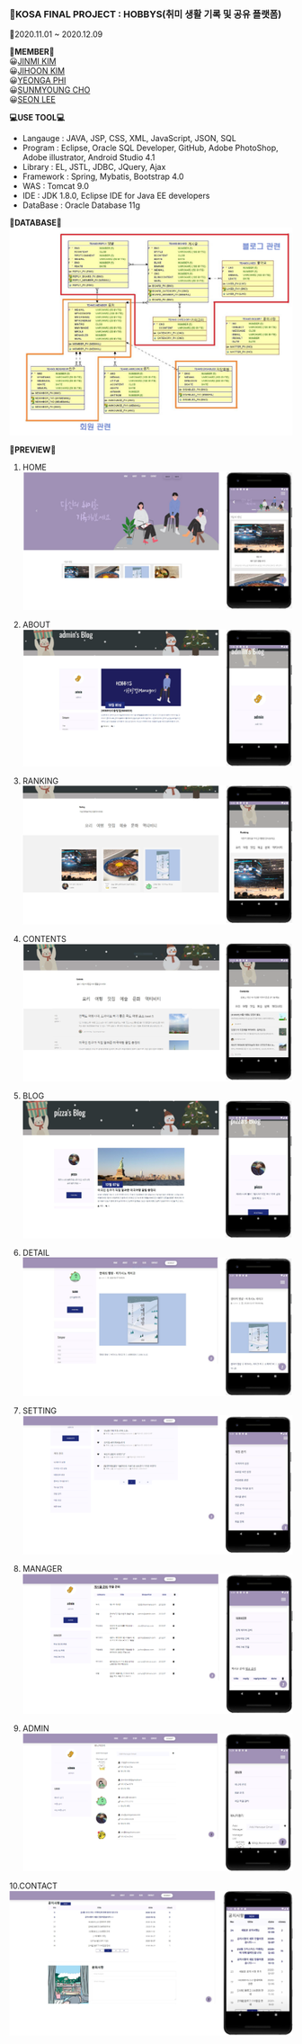 ### :office:KOSA FINAL PROJECT : HOBBYS(취미 생활 기록 및 공유 플랫폼)
:calendar:2020.11.01 ~ 2020.12.09

**:bust_in_silhouette:MEMBER:bust_in_silhouette:**  
:grinning:[JINMI KIM](https://github.com/kimjinmi)  
:grinning:[JIHOON KIM](https://github.com/JIHOONKIM3949)  
:grinning:[YEONGA PHI](https://github.com/yeonga)  
:grinning:[SUNMYOUNG CHO](https://github.com/aodrhfk)  
:grinning:[SEON LEE](https://github.com/2SunE)  


**:computer:USE TOOL:computer:**  
- Langauge : JAVA, JSP, CSS, XML, JavaScript, JSON, SQL  
- Program : Eclipse, Oracle SQL Developer, GitHub, Adobe PhotoShop, Adobe illustrator, Android Studio 4.1  
- Library : EL, JSTL, JDBC, JQuery, Ajax  
- Framework : Spring, Mybatis, Bootstrap 4.0  
- WAS : Tomcat 9.0  
- IDE : JDK 1.8.0, Eclipse IDE for Java EE developers 
- DataBase : Oracle Database 11g  


**:floppy_disk:DATABASE:floppy_disk:**
![database](https://github.com/kimjinmi/TeamProject/blob/master/WebContent/resources/images/database.PNG)

**:mag_right:PREVIEW:mag_right:**
1. HOME
![home](https://github.com/kimjinmi/TeamProject/blob/master/WebContent/resources/Doc/home.PNG)

2. ABOUT
![about](https://github.com/kimjinmi/TeamProject/blob/master/WebContent/resources/Doc/about.PNG)

3. RANKING
![ranking](https://github.com/kimjinmi/TeamProject/blob/master/WebContent/resources/Doc/ranking.PNG)

4. CONTENTS
![ranking](https://github.com/kimjinmi/TeamProject/blob/master/WebContent/resources/Doc/content.PNG)

5. BLOG
![blog](https://github.com/kimjinmi/TeamProject/blob/master/WebContent/resources/Doc/blog.PNG)

6. DETAIL
![detail](https://github.com/kimjinmi/TeamProject/blob/master/WebContent/resources/Doc/detail.PNG)

7. SETTING
![setting](https://github.com/kimjinmi/TeamProject/blob/master/WebContent/resources/Doc/setting.PNG)

8. MANAGER
![manager](https://github.com/kimjinmi/TeamProject/blob/master/WebContent/resources/Doc/manager.PNG)

9. ADMIN
![admin](https://github.com/kimjinmi/TeamProject/blob/master/WebContent/resources/Doc/admin.PNG)

10.CONTACT
![contact](https://github.com/kimjinmi/TeamProject/blob/master/WebContent/resources/Doc/contact.PNG)
